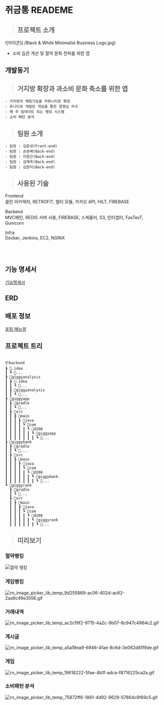 # 쥐금통 READEME

> ## 프로젝트 소개
![아이콘](./Black & White Minimalist Business Logo.jpg)

- 소비 습관 개선 및 절약 문화 전파를 위한 앱
## **개발동기**

><h2>거지방 확장과 과소비 문화 축소를 위한 앱</h2>

    - 거지방의 채팅기능을 커뮤니티로 확장
    - 유니티로 개발된 게임을 통한 경쟁심 자극
    - 매 주 업데이트 되는 랭킹 시스템
    - 소비 패턴 분석

    

> ## 팀원 소개

    - 팀장 : 김준성(Front-end)
    - 팀원 : 손준배(Back-end)
    - 팀원 : 이현근(Back-end)
    - 팀원 : 김재욱(Back-end)
    - 팀원 : 김현지(Back-end)


>## **사용된 기술**
Frontend<br>
클린 아키텍처, RETROFIT, 멀티 모듈, 카카오 API, HILT, FIREBASE

Backend<br>
MVC패턴, REDIS 서버 사용, FIREBASE, 스케줄러, S3, 인터셉터, FasTexT, Gunicorn

Infra<br>
Docker, Jenkins, EC2, NGINX

<br><br>

## 기능 명세서
[기능명세서](https://spring-tsunami-dca.notion.site/2a16de673afb4e92a9214e8d272e07ee?pvs=4)
 

 ## ERD


 ## 배포 정보 
    
[포팅 메뉴얼](./exec/쥐금통_포팅_메뉴얼.docx)

 ## 프로젝트 트리
 ```

📦backend
 ┣ 📂.idea
 ┃ ┗ 📜...
 ┣ 📂giggyanalysis
 ┃ ┣ 📂.idea
 ┃ ┃ ┗ 📜...
 ┃ ┣ 📂giggyanalysis
 ┃ ┃ ┗ 📜...
 ┣ 📂giggyapp
 ┃ ┣ 📂gradle
 ┃ ┃ ┗ 📜...
 ┃ ┣ 📂src
 ┃ ┃ ┣ 📂main
 ┃ ┃ ┃ ┣ 📂java
 ┃ ┃ ┃ ┃ ┗ 📂com
 ┃ ┃ ┃ ┃ ┃ ┗ 📂d208
 ┃ ┃ ┃ ┃ ┃ ┃ ┗ 📂giggyapp
 ┃ ┃ ┃ ┃ ┃ ┃ ┃ ┗ 📜...
 ┣ 📂giggybank
 ┃ ┣ 📂gradle
 ┃ ┃ ┗ 📜...
 ┃ ┣ 📂src
 ┃ ┃ ┣ 📂main
 ┃ ┃ ┃ ┣ 📂java
 ┃ ┃ ┃ ┃ ┗ 📂com
 ┃ ┃ ┃ ┃ ┃ ┗ 📂d208
 ┃ ┃ ┃ ┃ ┃ ┃ ┗ 📂giggybank
 ┃ ┃ ┃ ┃ ┃ ┃ ┃ ┗ 📜...
 ┗ 📂giggyrank
   ┣ 📂gradle
   ┃ ┗ 📜...
   ┣ 📂src
   ┃ ┣ 📂main
   ┃ ┃ ┣ 📂java
   ┃ ┃ ┃ ┗ 📂com
   ┃ ┃ ┃ ┃ ┗ 📂d208
   ┃ ┃ ┃ ┃ ┃ ┗ 📂giggyrank
   ┃ ┃ ┃ ┃ ┃ ┃ ┗ 📜...

```

>## **미리보기**

### 절약랭킹
![절약 랭킹](./rn_image_picker_lib_temp_8e8f2292-d122-442a-9f47-29f3cdc7fea9.gif)
### 게임랭킹
![rn_image_picker_lib_temp_9d255869-ac06-402d-ac62-2aa9c49e3556.gif](./rn_image_picker_lib_temp_9d255869-ac06-402d-ac62-2aa9c49e3556.gif)


### 거래내역
![rn_image_picker_lib_temp_ac2cf9f2-9715-4a2c-9b07-6c947c4964c2.gif](./rn_image_picker_lib_temp_ac2cf9f2-9715-4a2c-9b07-6c947c4964c2.gif)

### 게시글
![rn_image_picker_lib_temp_a5a19ea9-6946-4fae-8c6d-3e062d81f9de.gif](./rn_image_picker_lib_temp_a5a19ea9-6946-4fae-8c6d-3e062d81f9de.gif)

### 게임
![rn_image_picker_lib_temp_19616222-5fae-4b1f-adca-f8716225ca2a.gif](./rn_image_picker_lib_temp_19616222-5fae-4b1f-adca-f8716225ca2a.gif)
### 소비패턴 분석
![rn_image_picker_lib_temp_75872ff6-1861-4d92-9629-57864c6f69c5.gif](./rn_image_picker_lib_temp_75872ff6-1861-4d92-9629-57864c6f69c5.gif)
